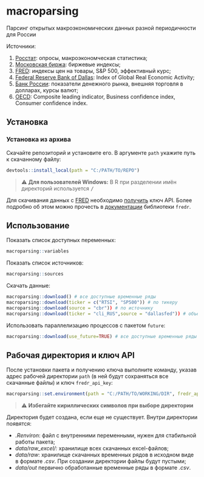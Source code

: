 # macroparsing
Парсинг открытых макроэкономических данных разной периодичности для России

 Источники:
 1. [Росстат](https://rosstat.gov.ru/): опросы, макроэкономческая статистика;
 2. [Московская биржа](https://moex.com/): биржевые индексы;
 3. [FRED](https://fred.stlouisfed.org/): индексы цен на товары, S&P 500, эффективный курс;
 4. [Federal Reserve Bank of Dallas](https://www.dallasfed.org/research/igrea): Index of Global Real Economic Activity;
 5. [Банк России](http://cbr.ru/): показатели денежного рынка, внешняя торговля в долларах, курсы валют;
 6. [OECD](https://data.oecd.org/): Composite leading indicator, Business confidence index, Consumer confidence index.

## Установка
### Установка из архива
Cкачайте репозиторий и установите его. В аргументе `path` укажите путь к скачанному файлу:
```r
devtools::install_local(path = "C:/PATH/TO/REPO")
```
> :warning: **Для пользователей Windows:** В R при разделении имён директорий используется <kbd>/</kbd>

Для скачивания данных c [FRED](https://fred.stlouisfed.org/) необходимо [получить](https://research.stlouisfed.org/docs/api/api_key.html) ключ API.
Более подробно об этом можно прочесть в [документации](https://cran.r-project.org/web/packages/fredr/vignettes/fredr.html#authentication) библиотеки `fredr`.

## Использование
Показать список доступных переменных:
```r
macroparsing::variables
```

Показать список источников:
```r
macroparsing::sources
```
Скачать данные:
```r
macroparsing::download() # все доступные временные ряды
macroparsing::download(ticker = c("RTSI", "SP500")) # по тикеру
macroparsing::download(source = "cbr")) # по источнику
macroparsing::download(ticker = "cli_RUS",source = "dallasfed")) # объединение источника и тикера
```

Использовать параллелизацию процессов с пакетом `future`:
```r
macroparsing::download(use_future=TRUE) # все доступные временные ряды
```

## Рабочая директория и ключ API
После установки пакета и получению ключа выполните команду, указав адрес рабочей директории `path` (в ней будут сохраняться все скачанные файлы) и ключ `fredr_api_key`:
```r
macroparsing::set.environment(path = "C:/PATH/TO/WORKING/DIR", fredr_api_key = "YourFredrAPIKey")
```
> :warning: **Избегайте кириллических символов при выборе директории** 

Директория будет создана, если еще не существует. Внутри директории появятся:
 - *.Renviron*: файл с внутренними переменными, нужен для стабильной работы пакета;
 - *data/raw_excel/:* хранилище всех скачанных excel-файлов;
 - *data/raw*: хранилище скачанных временных рядов в исходном виде в формате *.csv*. При создании директории файлы будут пустыми;
 - *data/out* первично обработанные временные ряды в формате *.csv*.
